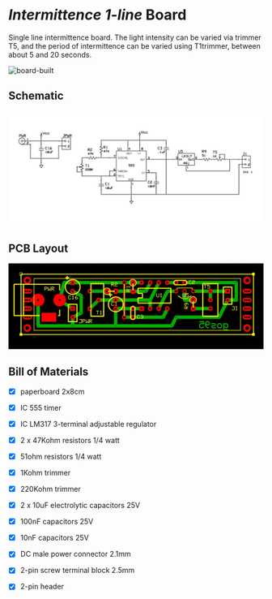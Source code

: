 # *Intermittence 1-line* Board
Single line intermittence board.
The light intensity can be varied via trimmer T5,
and the period of intermittence can be varied using T1trimmer, between about 5 and 20 seconds.

![board-built](intermittence-1-board_built.jpg)


## Schematic
![board-schematic](intermittence-1-board_sch.jpg)


## PCB Layout
![board-pcb](intermittence-1-board_pcb.jpg)


## Bill of Materials
- [x] paperboard 2x8cm
- [x] IC 555 timer
- [x] IC LM317 3-terminal adjustable regulator
- [x] 2 x 47Kohm resistors 1/4 watt
- [x] 51ohm resistors 1/4 watt
- [x] 1Kohm trimmer
- [x] 220Kohm trimmer
- [x] 2 x 10uF electrolytic capacitors 25V
- [x] 100nF capacitors 25V
- [x] 10nF capacitors 25V
- [x] DC male power connector 2.1mm
- [x] 2-pin screw terminal block 2.5mm
- [x] 2-pin header

